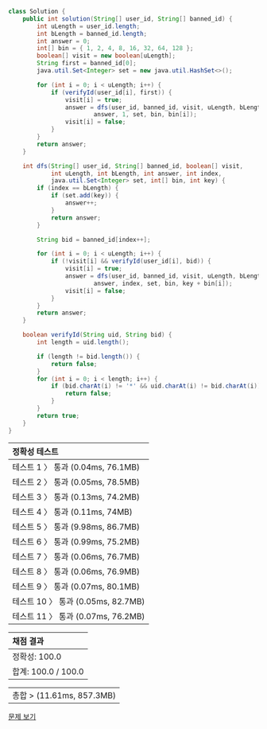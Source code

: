 ```java
class Solution {
    public int solution(String[] user_id, String[] banned_id) {
        int uLength = user_id.length;
        int bLength = banned_id.length;
        int answer = 0;
        int[] bin = { 1, 2, 4, 8, 16, 32, 64, 128 };
        boolean[] visit = new boolean[uLength];
        String first = banned_id[0];
        java.util.Set<Integer> set = new java.util.HashSet<>();

        for (int i = 0; i < uLength; i++) {
            if (verifyId(user_id[i], first)) {
                visit[i] = true;
                answer = dfs(user_id, banned_id, visit, uLength, bLength,
                        answer, 1, set, bin, bin[i]);
                visit[i] = false;
            }
        }
        return answer;
    }

    int dfs(String[] user_id, String[] banned_id, boolean[] visit,
            int uLength, int bLength, int answer, int index,
            java.util.Set<Integer> set, int[] bin, int key) {
        if (index == bLength) {
            if (set.add(key)) {
                answer++;
            }
            return answer;
        }

        String bid = banned_id[index++];

        for (int i = 0; i < uLength; i++) {
            if (!visit[i] && verifyId(user_id[i], bid)) {
                visit[i] = true;
                answer = dfs(user_id, banned_id, visit, uLength, bLength,
                        answer, index, set, bin, key + bin[i]);
                visit[i] = false;
            }
        }
        return answer;
    }

    boolean verifyId(String uid, String bid) {
        int length = uid.length();

        if (length != bid.length()) {
            return false;
        }
        for (int i = 0; i < length; i++) {
            if (bid.charAt(i) != '*' && uid.charAt(i) != bid.charAt(i)) {
                return false;
            }
        }
        return true;
    }
}
```
 | 정확성 테스트 |
 |  :-  |
 | 테스트 1 〉 통과 (0.04ms, 76.1MB) |
 | 테스트 2 〉 통과 (0.05ms, 78.5MB) |
 | 테스트 3 〉 통과 (0.13ms, 74.2MB) |
 | 테스트 4 〉 통과 (0.11ms, 74MB) |
 | 테스트 5 〉 통과 (9.98ms, 86.7MB) |
 | 테스트 6 〉 통과 (0.99ms, 75.2MB) |
 | 테스트 7 〉 통과 (0.06ms, 76.7MB) |
 | 테스트 8 〉 통과 (0.06ms, 76.9MB) |
 | 테스트 9 〉 통과 (0.07ms, 80.1MB) |
 | 테스트 10 〉 통과 (0.05ms, 82.7MB) |
 | 테스트 11 〉 통과 (0.07ms, 76.2MB) |

 | 채점 결과 |
 | :- |
 | 정확성: 100.0 |
 | 합계: 100.0 / 100.0 |

 ||
 | :- |
 | 총합 > (11.61ms, 857.3MB) |

[문제 보기](https://programmers.co.kr/learn/courses/30/lessons/64064?language=java)